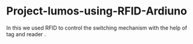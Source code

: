 # Project-lumos-using-RFID-Ardiuno
In this we used RFID to control the switching mechanism with the help of  tag and reader .
